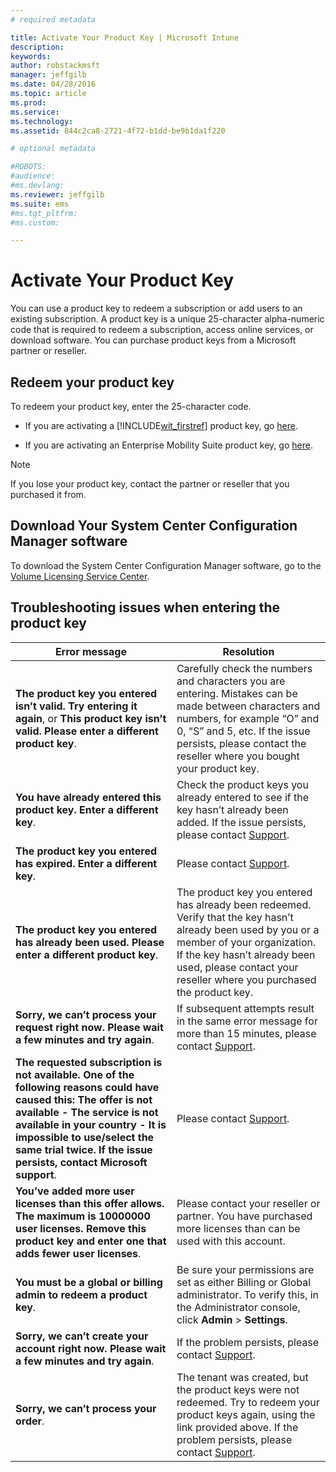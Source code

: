```yaml
---
# required metadata

title: Activate Your Product Key | Microsoft Intune
description:
keywords:
author: robstackmsft
manager: jeffgilb
ms.date: 04/28/2016
ms.topic: article
ms.prod:
ms.service:
ms.technology:
ms.assetid: 844c2ca8-2721-4f72-b1dd-be9b1da1f220

# optional metadata

#ROBOTS:
#audience:
#ms.devlang:
ms.reviewer: jeffgilb
ms.suite: ems
#ms.tgt_pltfrm:
#ms.custom:

---
```


# Activate Your Product Key
You can use a product key to redeem a subscription or add users to an existing subscription. A product key is a unique 25-character alpha-numeric code that is required to redeem a subscription, access online services, or download software. You can purchase product keys from a Microsoft partner or reseller.

## Redeem your product key
To redeem your product key, enter the 25-character code.

-   If you are activating a [!INCLUDE[wit_firstref](./includes/wit_firstref_md.md)] product key, go [here](https://account.manage.microsoft.com/commerce/productkeystart.aspx).

-   If you are activating an Enterprise Mobility Suite product key, go [here](http://www.microsoft.com/ems/open).

> [!NOTE]
> If you lose your product key, contact the partner or reseller that you purchased it from.

## Download Your System Center Configuration Manager software
To download the System Center Configuration Manager software, go to the [Volume Licensing Service Center](http://go.microsoft.com/fwlink/?LinkID=232300).

## Troubleshooting issues when entering the product key

|Error message|Resolution|
|-----------------|--------------|
|**The product key you entered isn’t valid. Try entering it again**, or **This product key isn’t valid. Please enter a different product key**.|Carefully check the numbers and characters you are entering. Mistakes can be made between characters and numbers, for example “O” and 0, “S” and 5, etc. If the issue persists, please contact the reseller where you bought your product key.|
|**You have already entered this product key. Enter a different key**.|Check the product keys you already entered to see if the key hasn’t already been added. If the issue persists, please contact [Support](http://go.microsoft.com/fwlink/?LinkID=394189).|
|**The product key you entered has expired. Enter a different key**.|Please contact [Support](http://go.microsoft.com/fwlink/?LinkID=394189).|
|**The product key you entered has already been used. Please enter a different product key**.|The product key you entered has already been redeemed. Verify that the key hasn’t already been used by you or a member of your organization. If the key hasn’t already been used, please contact your reseller where you purchased the product key.|
|**Sorry, we can’t process your request right now. Please wait a few minutes and try again**.|If subsequent attempts result in the same error message for more than 15 minutes, please contact [Support](http://go.microsoft.com/fwlink/?LinkID=394189).|
|**The requested subscription is not available. One of the following reasons could have caused this: The offer is not available - The service is not available in your country - It is impossible to use/select the same trial twice. If the issue persists, contact Microsoft support**.|Please contact [Support](http://go.microsoft.com/fwlink/?LinkID=394189).|
|**You’ve added more user licenses than this offer allows. The maximum is 10000000 user licenses. Remove this product key and enter one that adds fewer user licenses**.|Please contact your reseller or partner. You have purchased more licenses than can be used with this account.|
|**You must be a global or billing admin to redeem a product key**.|Be sure your permissions are set as either Billing or Global administrator. To verify this, in the Administrator console, click **Admin** &gt; **Settings**.|
|**Sorry, we can’t create your account right now. Please wait a few minutes and try again**.|If the problem persists, please contact [Support](http://go.microsoft.com/fwlink/?LinkID=394189).|
|**Sorry, we can’t process your order**.|The tenant was created, but the product keys were not redeemed. Try to redeem your product keys again, using the link provided above. If the problem persists, please contact [Support](http://go.microsoft.com/fwlink/?LinkID=394189).|
